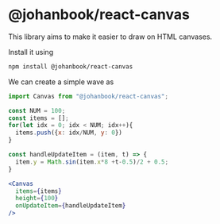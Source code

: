 # @johanbook/react-canvas

This library aims to make it easier to draw on HTML canvases.

Install it using
```sh
npm install @johanbook/react-canvas
```

We can create a simple wave as

```jsx
import Canvas from "@johanbook/react-canvas";

const NUM = 100;
const items = [];
for(let idx = 0; idx < NUM; idx++){
  items.push({x: idx/NUM, y: 0})
}

const handleUpdateItem = (item, t) => {
  item.y = Math.sin(item.x*8 +t-0.5)/2 + 0.5;
}

<Canvas
  items={items}
  height={100}
  onUpdateItem={handleUpdateItem}
/>
```
